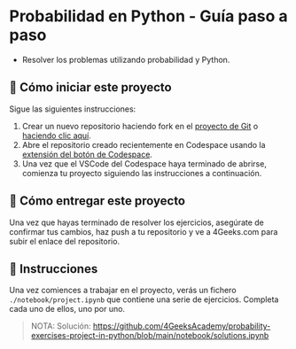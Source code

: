 <!--hide-->
# Probabilidad en Python - Guía paso a paso
<!--endhide-->

- Resolver los problemas utilizando probabilidad y Python.

## 🌱  Cómo iniciar este proyecto

Sigue las siguientes instrucciones:

1. Crear un nuevo repositorio haciendo fork en el [proyecto de Git](https://github.com/4GeeksAcademy/probability-exercises-project-in-python) o [haciendo clic aquí](https://github.com/4GeeksAcademy/probability-exercises-project-in-python/fork).
2. Abre el repositorio creado recientemente en Codespace usando la [extensión del botón de Codespace](https://docs.github.com/en/codespaces/developing-in-codespaces/creating-a-codespace-for-a-repository#creating-a-codespace-for-a-repository).
3. Una vez que el VSCode del Codespace haya terminado de abrirse, comienza tu proyecto siguiendo las instrucciones a continuación.

## 🚛 Cómo entregar este proyecto

Una vez que hayas terminado de resolver los ejercicios, asegúrate de confirmar tus cambios, haz push a tu repositorio y ve a 4Geeks.com para subir el enlace del repositorio.

## 📝 Instrucciones

Una vez comiences a trabajar en el proyecto, verás un fichero `./notebook/project.ipynb` que contiene una serie de ejercicios. Completa cada uno de ellos, uno por uno.

> NOTA: Solución: https://github.com/4GeeksAcademy/probability-exercises-project-in-python/blob/main/notebook/solutions.ipynb